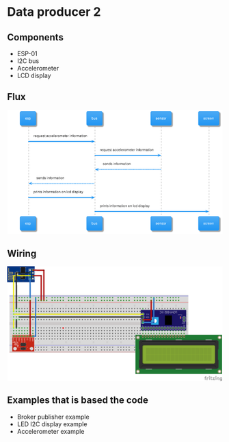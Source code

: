 # Data producer 2
## Components
- ESP-01
- I2C bus
- Accelerometer
- LCD display

## Flux
![Dataproducer 2](./img/dataproducer2.png)

## Wiring
![Data producer 2](../img/dto2-esp.png)
## Examples that is based the code
- Broker publisher example
- LED I2C display example
- Accelerometer example
